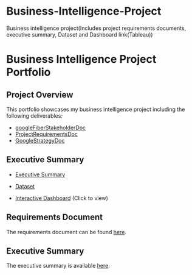 # Business-Intelligence-Project
Business intelligence project(Includes project requirements documents, executive summary, Dataset and Dashboard link(Tableau))
# Business Intelligence Project Portfolio

## Project Overview
This portfolio showcases my business intelligence project including the following deliverables:

- [googleFiberStakeholderDoc](https://github.com/mrMartinManyaka/Business-Intelligence-Project/blob/main/googleFiberStakeholderDoc.docx)
- [ProjectRequirementsDoc](https://github.com/mrMartinManyaka/Business-Intelligence-Project/blob/main/GoogleFiberProjectsRequirement.docx)
- [GoogleStrategyDoc](https://github.com/mrMartinManyaka/Business-Intelligence-Project/blob/main/googleFiberStakeholderDoc.docx)

## Executive Summary
- [Executive Summary](https://github.com/mrMartinManyaka/Business-Intelligence-Project/blob/main/Executive%20Summary%20for%20Google%20Fiber%20Service.docx)

  
- [Dataset](data/dataset.csv)
  
- [Interactive Dashboard](https://app.powerbi.com/dashboard-link) (Click to view)

## Requirements Document
The requirements document can be found [here](requirements.md).

## Executive Summary
The executive summary is available [here](executive-summary.md).
